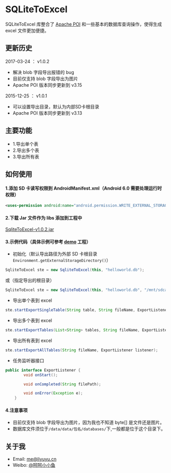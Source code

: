 # SQLiteToExcel
SQLiteToExcel 库整合了 [Apache POI](http://poi.apache.org/) 和一些基本的数据库查询操作，使得生成 excel 文件更加便捷。

## 更新历史
2017-03-24 ： v1.0.2 

- 解决 blob 字段导出报错的 bug
- 目前仅支持 blob 字段导出为图片
- Apache POI 版本同步更新到 v3.15


2015-12-25 ： v1.0.1 

- 可以设置导出目录，默认为内部SD卡根目录
- Apache POI 版本同步更新到 v3.13

## 主要功能
* 1.导出单个表
* 2.导出多个表
* 3.导出所有表

## 如何使用
#### 1.添加 SD 卡读写权限到 AndroidManifest.xml（Android 6.0 需要处理运行时权限）
```xml
<uses-permission android:name="android.permission.WRITE_EXTERNAL_STORAGE" />
```
#### 2.下载 Jar 文件作为 libs 添加到工程中
[SqliteToExcel-v1.0.2.jar](https://github.com/li-yu/SQLiteToExcel/raw/master/SqliteToExcel-v1.0.2.jar)
#### 3.示例代码（具体示例可参考 [demo](https://github.com/li-yu/SQLiteToExcel/blob/master/app/src/main/java/com/liyu/demo/MainActivity.java) 工程）
* 初始化（默认导出路径为外部 SD 卡根目录 ```Environment.getExternalStorageDirectory()```）
```java
SqliteToExcel ste = new SqliteToExcel(this, "helloworld.db");
```
或（指定导出的根目录）
```java
SqliteToExcel ste = new SqliteToExcel(this, "helloworld.db", "/mnt/sdcard/myfiles/");
```
* 导出单个表到 excel
```java
ste.startExportSingleTable(String table, String fileName, ExportListener listener);
```
* 导出多个表到 excel
```java
ste.startExportTables(List<String> tables, String fileName, ExportListener listener);
```
* 导出所有表到 excel
```java
ste.startExportAllTables(String fileName, ExportListener listener);
```
* 任务监听器接口
```java
public interface ExportListener {
        void onStart();

        void onCompleted(String filePath);

        void onError(Exception e);
    }
```
#### 4.注意事项
* 目前仅支持 blob 字段导出为图片，因为我也不知道 byte[] 是文件还是图片。
* 数据库文件须位于```/data/data/包名/databases/```下,一般都是位于这个目录下。

## 关于我
* Email: [me@liyuyu.cn](mailto:me@liyuyu.cn)
* Weibo: [@呵呵小小鱼](http://weibo.com/u/1241167880)
